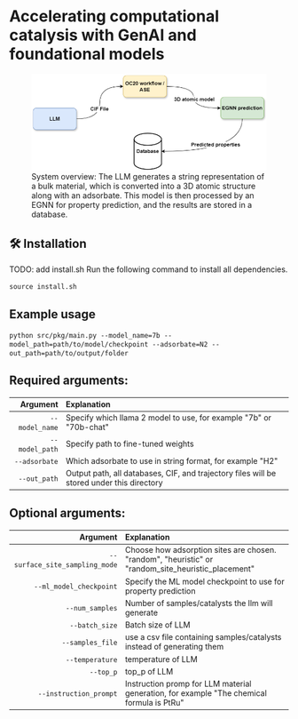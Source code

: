 # Accelerating computational catalysis with GenAI and foundational models

<figure>
  <img src="flow.png" alt="Image">
  <figcaption> System overview: The LLM generates a string representation of a bulk material, which is converted into a 3D atomic structure along with an adsorbate. This model is then processed by an EGNN for property prediction, and the results are stored in a database. </figcaption>
</figure>

## 🛠 Installation
TODO: add install.sh
Run the following command to install all dependencies. 
```
source install.sh
```

## Example usage
```
python src/pkg/main.py --model_name=7b --model_path=path/to/model/checkpoint --adsorbate=N2 --out_path=path/to/output/folder
```
## Required arguments:
|   Argument | Explanation |
| ---------: | :----------------------- |
|  `--model_name`  | Specify which llama 2 model to use, for example "7b" or "70b-chat" |
| `--model_path`  | Specify path to fine-tuned weights|
| `--adsorbate` | Which adsorbate to use in string format, for example "H2" |
| `--out_path` | Output path, all databases, CIF, and trajectory files will be stored under this directory |

## Optional arguments:
|   Argument | Explanation |
| ---------: | :----------------------- |
| `--surface_site_sampling_mode` | Choose how adsorption sites are chosen. "random", "heuristic" or "random_site_heuristic_placement"  |
| `--ml_model_checkpoint` | Specify the ML model checkpoint to use for property prediction  |
|   `--num_samples` | Number of samples/catalysts the llm will generate  |
|  `--batch_size` |  Batch size of LLM  |
| `--samples_file` | use a csv file containing samples/catalysts instead of generating them  |
|   `--temperature`  | temperature of LLM |
|  `--top_p`  | top_p of LLM |
|  `--instruction_prompt`  | Instruction promp for LLM material generation, for example "The chemical formula is PtRu" |